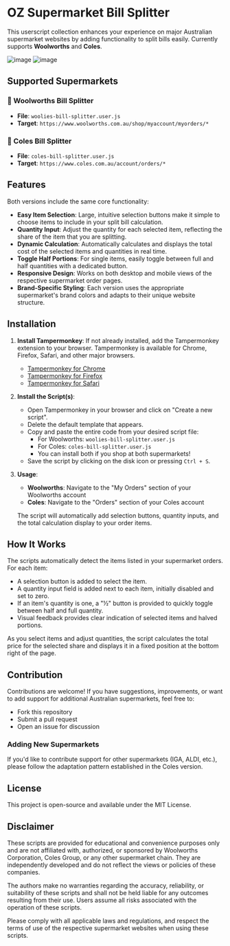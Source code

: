 # OZ Supermarket Bill Splitter

This userscript collection enhances your experience on major Australian supermarket websites by adding functionality to split bills easily. Currently supports **Woolworths** and **Coles**.


![image](https://github.com/user-attachments/assets/1fa93ca7-d0ee-4c23-94e0-c8d1e9fd2643)
![image](https://github.com/user-attachments/assets/313d0499-2649-465d-8afa-e3996cc95aa1)



## Supported Supermarkets

### 🛒 Woolworths Bill Splitter
- **File**: `woolies-bill-splitter.user.js`
- **Target**: `https://www.woolworths.com.au/shop/myaccount/myorders/*`

### 🛒 Coles Bill Splitter  
- **File**: `coles-bill-splitter.user.js`
- **Target**: `https://www.coles.com.au/account/orders/*`


## Features

Both versions include the same core functionality:

- **Easy Item Selection**: Large, intuitive selection buttons make it simple to choose items to include in your split bill calculation.
- **Quantity Input**: Adjust the quantity for each selected item, reflecting the share of the item that you are splitting.
- **Dynamic Calculation**: Automatically calculates and displays the total cost of the selected items and quantities in real time.
- **Toggle Half Portions**: For single items, easily toggle between full and half quantities with a dedicated button.
- **Responsive Design**: Works on both desktop and mobile views of the respective supermarket order pages.
- **Brand-Specific Styling**: Each version uses the appropriate supermarket's brand colors and adapts to their unique website structure.

## Installation

1. **Install Tampermonkey**: If not already installed, add the Tampermonkey extension to your browser. Tampermonkey is available for Chrome, Firefox, Safari, and other major browsers.
   - [Tampermonkey for Chrome](https://tampermonkey.net/?ext=dhdg&browser=chrome)
   - [Tampermonkey for Firefox](https://tampermonkey.net/?ext=dhdg&browser=firefox)
   - [Tampermonkey for Safari](https://tampermonkey.net/?ext=dhdg&browser=safari)

2. **Install the Script(s)**: 
   - Open Tampermonkey in your browser and click on "Create a new script".
   - Delete the default template that appears.
   - Copy and paste the entire code from your desired script file:
     - For Woolworths: `woolies-bill-splitter.user.js`
     - For Coles: `coles-bill-splitter.user.js` 
     - You can install both if you shop at both supermarkets!
   - Save the script by clicking on the disk icon or pressing `Ctrl + S`.

3. **Usage**: 
   - **Woolworths**: Navigate to the "My Orders" section of your Woolworths account
   - **Coles**: Navigate to the "Orders" section of your Coles account
   
   The script will automatically add selection buttons, quantity inputs, and the total calculation display to your order items.

## How It Works

The scripts automatically detect the items listed in your supermarket orders. For each item:
- A selection button is added to select the item.
- A quantity input field is added next to each item, initially disabled and set to zero.
- If an item's quantity is one, a "½" button is provided to quickly toggle between half and full quantity.
- Visual feedback provides clear indication of selected items and halved portions.

As you select items and adjust quantities, the script calculates the total price for the selected share and displays it in a fixed position at the bottom right of the page.


## Contribution

Contributions are welcome! If you have suggestions, improvements, or want to add support for additional Australian supermarkets, feel free to:
- Fork this repository
- Submit a pull request
- Open an issue for discussion

### Adding New Supermarkets
If you'd like to contribute support for other supermarkets (IGA, ALDI, etc.), please follow the adaptation pattern established in the Coles version.

## License

This project is open-source and available under the MIT License.

## Disclaimer

These scripts are provided for educational and convenience purposes only and are not affiliated with, authorized, or sponsored by Woolworths Corporation, Coles Group, or any other supermarket chain. They are independently developed and do not reflect the views or policies of these companies.

The authors make no warranties regarding the accuracy, reliability, or suitability of these scripts and shall not be held liable for any outcomes resulting from their use. Users assume all risks associated with the operation of these scripts.

Please comply with all applicable laws and regulations, and respect the terms of use of the respective supermarket websites when using these scripts. 

